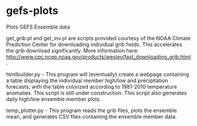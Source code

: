 # gefs-plots
Plots GEFS Ensemble data

get_grib.pl and get_inv.pl are scripts provided courtesy of the NOAA Climate Prediction Center for downloading individual grib fields. This accelerates the grib download significantly. More information here: http://www.cpc.ncep.noaa.gov/products/wesley/fast_downloading_grib.html.

htmlbuilder.py - This program will (eventually) create a webpage containing a table displaying the individual member high/low and precipitation forecasts, with the table colorized according to 1981-2010 temperature anomalies. This script is still under construction. This script also generates daily high/low ensemble member plots.

temp_plotter.py - This program reads the grib files, plots the ensemble mean, and generates CSV files containing the ensemble member data.
